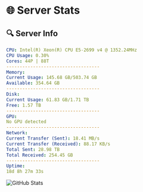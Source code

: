 # 🌐 Server Stats
## 🔍 Server Info
```yaml
CPU: Intel(R) Xeon(R) CPU E5-2699 v4 @ 1352.24MHz
CPU Usage: 0.30%
Cores: 44P | 88T
-----------------------------------
Memory:
Current Usage: 145.68 GB/503.74 GB
Available: 354.64 GB
-----------------------------------
Disk:
Current Usage: 61.83 GB/1.71 TB
Free: 1.57 TB
-----------------------------------
GPU:
No GPU detected
-----------------------------------
Network:
Current Transfer (Sent): 18.41 MB/s
Current Transfer (Received): 88.17 KB/s
Total Sent: 28.98 TB
Total Received: 254.45 GB
-----------------------------------
Uptime:
18d 8h 27m 33s
```
![GitHub Stats](https://img.shields.io/badge/Updated-2025-03-26_05:50:22-blue)